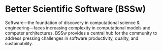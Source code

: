 # Better Scientific Software (BSSw)

Software—the foundation of discovery in computational science & engineering—faces increasing complexity in computational models and computer architectures. BSSw provides a central hub for the community to address pressing challenges in software productivity, quality, and sustainability.

<!---
Slide1 L: blog_posts/experiences-from-the-2021-bssw-io-community-bof
Slide1 R: images/raw/master/Blog__0521_Icons.jpg
Slide2 L: blog_posts/blog_posts/a-gentle-introduction-to-gpu-programming
Slide2 R: images/raw/master/Blog_0521_GPU.png
Slide3 L: blog_posts/encouraging-effective-retrospective-strategies-for-team-projects
Slide3 R: items/an-introductory-resource-for-high-performance-computing
Slide4 L: items/debugging-books-to-help-you-get-started
Slide4 R: items/keep-interest-on-technical-debt-from-sinking-your-software-project
Slide5 L: events/webinar-using-the-psip-toolkit-to-achieve-your-goals-a-case-study-at-the-hdf-group
Slide5 R: events/panel-i-finally-have-the-internship-i-always-wanted-now-what
Slide6 L: events/2021-collegeville-workshop-on-scientific-software-software-teams
Slide6 R: events/software-quality-days-conference-and-tools-fair-2022
--->



<!---
Caution: Blank line after first comment mark (or before last comment mark) causes build failure.
LCM: Saving for use again later
Slide4 L: blog_posts/when-not-to-use-agile-in-scientific-software-development
Slide4 R: images/raw/master/Blog_0221_Agile.png
--->

<!---
[Site Overview](SiteOverview.md)

[Communities Overview](CommunitiesOverview.md)

[Intro to CSE](IntroToCse.md)

[Intro to HPC](IntroToHpc.md)

--->

